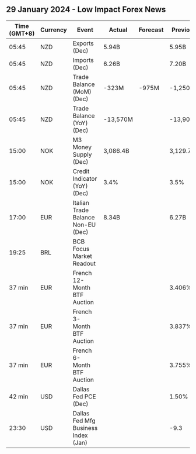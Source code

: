 ## 29 January 2024 - Low Impact Forex News

| Time (GMT+8) | Currency | Event | Actual | Forecast | Previous |
|------|----------|-------|--------|----------|----------|
| 05:45 | NZD | Exports (Dec) | 5.94B |  | 5.95B |
| 05:45 | NZD | Imports (Dec) | 6.26B |  | 7.20B |
| 05:45 | NZD | Trade Balance (MoM) (Dec) | -323M | -975M | -1,250M |
| 05:45 | NZD | Trade Balance (YoY) (Dec) | -13,570M |  | -13,900M |
| 15:00 | NOK | M3 Money Supply (Dec) | 3,086.4B |  | 3,129.7B |
| 15:00 | NOK | Credit Indicator (YoY) (Dec) | 3.4% |  | 3.5% |
| 17:00 | EUR | Italian Trade Balance Non-EU (Dec) | 8.34B |  | 6.27B |
| 19:25 | BRL | BCB Focus Market Readout |  |  |  |
| 37 min | EUR | French 12-Month BTF Auction |  |  | 3.406% |
| 37 min | EUR | French 3-Month BTF Auction |  |  | 3.837% |
| 37 min | EUR | French 6-Month BTF Auction |  |  | 3.755% |
| 42 min | USD | Dallas Fed PCE (Dec) |  |  | 1.50% |
| 23:30 | USD | Dallas Fed Mfg Business Index (Jan) |  |  | -9.3 |
